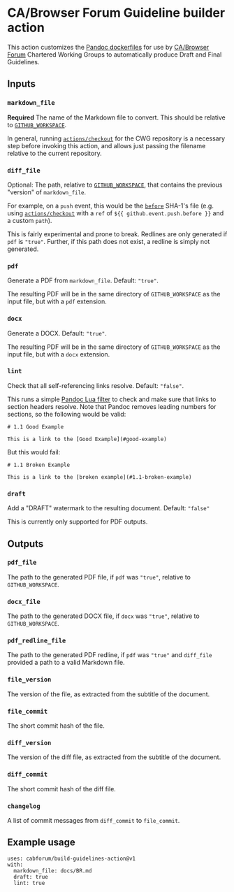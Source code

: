 # CA/Browser Forum Guideline builder action

This action customizes the [Pandoc dockerfiles](https://github.com/pandoc/dockerfiles)
for use by [CA/Browser Forum](https://www.cabforum.org) Chartered Working
Groups to automatically produce Draft and Final Guidelines.

## Inputs

### `markdown_file`

**Required** The name of the Markdown file to convert. This should be relative
to [`GITHUB_WORKSPACE`](https://docs.github.com/en/free-pro-team@latest/actions/reference/environment-variables).

In general, running [`actions/checkout`](https://github.com/actions/checkout)
for the CWG repository is a necessary step before invoking this action, and
allows just passing the filename relative to the current repository.

### `diff_file`

Optional: The path, relative to
[`GITHUB_WORKSPACE`](https://docs.github.com/en/free-pro-team@latest/actions/reference/environment-variables),
that contains the previous "version" of `markdown_file`.

For example, on a `push` event, this would be the
[`before`](https://docs.github.com/en/free-pro-team@latest/developers/webhooks-and-events/webhook-events-and-payloads#push)
SHA-1's file (e.g. using [`actions/checkout`](https://github.com/actions/checkout)
with a `ref` of `${{ github.event.push.before }}` and a custom `path`).

This is fairly experimental and prone to break. Redlines are only generated
if `pdf` is `"true"`. Further, if this path does not exist, a redline is
simply not generated.

### `pdf`

Generate a PDF from `markdown_file`. Default: `"true"`.

The resulting PDF will be in the same directory of `GITHUB_WORKSPACE` as the
input file, but with a `pdf` extension.

### `docx`

Generate a DOCX. Default: `"true"`.

The resulting PDF will be in the same directory of `GITHUB_WORKSPACE` as the
input file, but with a `docx` extension.

### `lint`

Check that all self-referencing links resolve. Default: `"false"`.

This runs a simple [Pandoc Lua filter](https://pandoc.org/lua-filters.html) to
check and make sure that links to section headers resolve. Note that Pandoc
removes leading numbers for sections, so the following would be valid:

```
# 1.1 Good Example

This is a link to the [Good Example](#good-example)
```

But this would fail:
```
# 1.1 Broken Example

This is a link to the [broken example](#1.1-broken-example)
```

### `draft`

Add a "DRAFT" watermark to the resulting document. Default: `"false"`

This is currently only supported for PDF outputs.

## Outputs

### `pdf_file`

The path to the generated PDF file, if `pdf` was `"true"`, relative to
`GITHUB_WORKSPACE`.

### `docx_file`

The path to the generated DOCX file, if `docx` was `"true"`, relative to
`GITHUB_WORKSPACE`.

### `pdf_redline_file`

The path to the generated PDF redline, if `pdf` was `"true"` and `diff_file`
provided a path to a valid Markdown file.

### `file_version`

The version of the file, as extracted from the subtitle of the document.

### `file_commit`

The short commit hash of the file.

### `diff_version`

The version of the diff file, as extracted from the subtitle of the document.

### `diff_commit`

The short commit hash of the diff file.

### `changelog`

A list of commit messages from `diff_commit` to `file_commit`.

## Example usage

```
uses: cabforum/build-guidelines-action@v1
with:
  markdown_file: docs/BR.md
  draft: true
  lint: true
```
